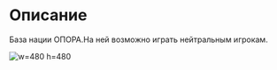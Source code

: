 # Описание  
База нации ОПОРА.На ней возможно играть нейтральным игрокам.

![w=480 h=480](worlds/2/map)